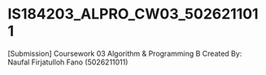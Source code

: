 # IS184203_ALPRO_CW03_5026211011
[Submission] Coursework 03 Algorithm &amp; Programming B Created By: Naufal Firjatulloh Fano (5026211011)
